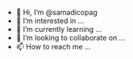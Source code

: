 - 👋 Hi, I’m @samadicopag
- 👀 I’m interested in ...
- 🌱 I’m currently learning ...
- 💞️ I’m looking to collaborate on ...
- 📫 How to reach me ...

<!---
samadicopag/samadicopag is a ✨ special ✨ repository because its `README.md` (this file) appears on your GitHub profile.
You can click the Preview link to take a look at your changes.
--->
